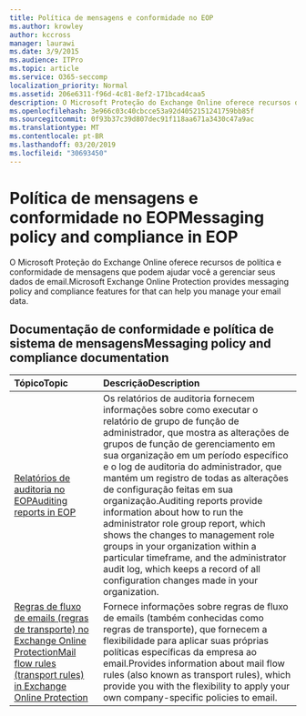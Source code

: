 ```yaml
---
title: Política de mensagens e conformidade no EOP
ms.author: krowley
author: kccross
manager: laurawi
ms.date: 3/9/2015
ms.audience: ITPro
ms.topic: article
ms.service: O365-seccomp
localization_priority: Normal
ms.assetid: 206e6311-f96d-4c81-8ef2-171bcad4caa5
description: O Microsoft Proteção do Exchange Online oferece recursos de política e conformidade de mensagens que podem ajudar você a gerenciar seus dados de email.
ms.openlocfilehash: 3e966c03c40cbcce53a92d4052151241759bb85f
ms.sourcegitcommit: 0f93b37c39d807dec91f118aa671a3430c47a9ac
ms.translationtype: MT
ms.contentlocale: pt-BR
ms.lasthandoff: 03/20/2019
ms.locfileid: "30693450"
---
```

# <a name="messaging-policy-and-compliance-in-eop"></a><span data-ttu-id="7f568-103">Política de mensagens e conformidade no EOP</span><span class="sxs-lookup"><span data-stu-id="7f568-103">Messaging policy and compliance in EOP</span></span>

<span data-ttu-id="7f568-104">O Microsoft Proteção do Exchange Online oferece recursos de política e conformidade de mensagens que podem ajudar você a gerenciar seus dados de email.</span><span class="sxs-lookup"><span data-stu-id="7f568-104">Microsoft Exchange Online Protection provides messaging policy and compliance features for that can help you manage your email data.</span></span>
  
## <a name="messaging-policy-and-compliance-documentation"></a><span data-ttu-id="7f568-105">Documentação de conformidade e política de sistema de mensagens</span><span class="sxs-lookup"><span data-stu-id="7f568-105">Messaging policy and compliance documentation</span></span>

|<span data-ttu-id="7f568-106">**Tópico**</span><span class="sxs-lookup"><span data-stu-id="7f568-106">**Topic**</span></span>|<span data-ttu-id="7f568-107">**Descrição**</span><span class="sxs-lookup"><span data-stu-id="7f568-107">**Description**</span></span>|
|:-----|:-----|
|[<span data-ttu-id="7f568-108">Relatórios de auditoria no EOP</span><span class="sxs-lookup"><span data-stu-id="7f568-108">Auditing reports in EOP</span></span>](auditing-reports-in-eop.md)|<span data-ttu-id="7f568-109">Os relatórios de auditoria fornecem informações sobre como executar o relatório de grupo de função de administrador, que mostra as alterações de grupos de função de gerenciamento em sua organização em um período específico e o log de auditoria do administrador, que mantém um registro de todas as alterações de configuração feitas em sua organização.</span><span class="sxs-lookup"><span data-stu-id="7f568-109">Auditing reports provide information about how to run the administrator role group report, which shows the changes to management role groups in your organization within a particular timeframe, and the administrator audit log, which keeps a record of all configuration changes made in your organization.</span></span>|
|[<span data-ttu-id="7f568-110">Regras de fluxo de emails (regras de transporte) no Exchange Online Protection</span><span class="sxs-lookup"><span data-stu-id="7f568-110">Mail flow rules (transport rules) in Exchange Online Protection</span></span>](mail-flow-rules-transport-rules-0.md)|<span data-ttu-id="7f568-111">Fornece informações sobre regras de fluxo de emails (também conhecidas como regras de transporte), que fornecem a flexibilidade para aplicar suas próprias políticas específicas da empresa ao email.</span><span class="sxs-lookup"><span data-stu-id="7f568-111">Provides information about mail flow rules (also known as transport rules), which provide you with the flexibility to apply your own company-specific policies to email.</span></span>|
